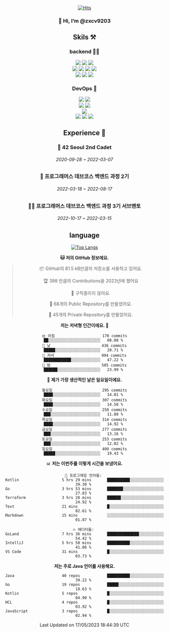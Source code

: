<div align="center">

[![Hits](https://hits.seeyoufarm.com/api/count/incr/badge.svg?url=https%3A%2F%2Fgithub.com%2Fzxcv9203%2Fhit-counter&count_bg=%23FF7272&title_bg=%23324C2E&icon=codeigniter.svg&icon_color=%23DD5B5B&title=%EB%B0%A9%EB%AC%B8%EC%9E%90&edge_flat=false)](https://hits.seeyoufarm.com)
  
### 👋 Hi, I’m @zxcv9203

## Skils ⚒️
### backend 🧑‍💻
  
<img src="https://img.shields.io/badge/Java-FF6600?style=flat-square&logo=buymeacoffee&logoColor=white"/>
<img src="https://img.shields.io/badge/Go-0099FF?style=flat-square&logo=go&logoColor=white"/>
<img src="https://img.shields.io/badge/Kotlin-7F52FF?style=flat-square&logo=kotlin&logoColor=white"/>
  
  
<br />
  
<img src="https://img.shields.io/badge/Spring-339933?style=flat-square&logo=Spring&logoColor=white"/>
<img src="https://img.shields.io/badge/Spring Boot-339933?style=flat-square&logo=Spring Boot&logoColor=white"/>
<img src="https://img.shields.io/badge/Spring Security-339933?style=flat-square&logo=Spring Security&logoColor=white"/>
  
<img src="https://img.shields.io/badge/Spring Data JPA-339933?style=flat-square&logo=Hibernate&logoColor=white"/>

<br />
  
  <img src="https://img.shields.io/badge/mysql-0099FF?style=flat-square&logo=mysql&logoColor=white"/>
  <img src="https://img.shields.io/badge/mariadb-0099FF?style=flat-square&logo=mariadb&logoColor=white"/>
  <img src="https://img.shields.io/badge/mongoDB-47A248?style=flat-square&logo=mongodb&logoColor=white"/>
  
  
### DevOps 🚀
  
  <img src="https://img.shields.io/badge/docker-2496ED?style=flat-square&logo=docker&logoColor=white"/>
  <img src="https://img.shields.io/badge/kubernetes-326CE5?style=flat-square&logo=kubernetes&logoColor=white"/>
  
  <br />
  
  <img src="https://img.shields.io/badge/Github Actions-2088FF?style=flat-square&logo=githubactions&logoColor=white"/>
  <img src="https://img.shields.io/badge/Jenkins-D24939?style=flat-square&logo=jenkins&logoColor=white"/>
  
  
  <br />
  <img src="https://img.shields.io/badge/terraform-7B42BC?style=flat-square&logo=terraform&logoColor=white"/>
  
  <br />
  <img src="https://img.shields.io/badge/Amazon AWS-232F3E?style=flat-square&logo=Amazon AWS&logoColor=white"/>

  <img src="https://img.shields.io/badge/GCP-4285F4?style=flat-square&logo=googlecloud&logoColor=white"/>
  <img src="https://img.shields.io/badge/NCP-03C75A?style=flat-square&logo=naver&logoColor=white"/>
  
  
  
## Experience 🏃
  
### 🏫 42 Seoul 2nd Cadet
  ###### 2020-09-28 ~ 2022-03-07
  
### 🏫 프로그래머스 데브코스 백엔드 과정 2기 
  ###### 2022-03-18 ~ 2022-08-17
  
### 🧑‍🏫 프로그래머스 데브코스 백엔드 과정 3기 서브멘토 
  ###### 2022-10-17 ~ 2022-03-15

## language

[![Top Langs](https://github-readme-stats.vercel.app/api/top-langs/?username=zxcv9203&hide=html&exclude_repo=zxcv9203.github.io,golB&theme=grate-gatsby)](https://github.com/zxcv9203/github-readme-stats)
  
<!--START_SECTION:waka-->
**🐱 저의 GitHub 정보에요.** 

> 📦 GitHub의 81.5 kB만큼의 저장소를 사용하고 있어요. 
 > 
> 🏆 398 만큼의 Contributions을 2023년에 했어요
 > 
> 🚫 구직중이지 않아요.
 > 
> 📜 68개의 Public Repository를 만들었어요. 
 > 
> 🔑 45개의 Private Repository를 만들었어요. 
 > 
**저는 저녁형 인간이에요. 🦉** 

```text
🌞 아침                     170 commits         ██░░░░░░░░░░░░░░░░░░░░░░░   08.08 % 
🌆 낮　                     436 commits         █████░░░░░░░░░░░░░░░░░░░░   20.71 % 
🌃 저녁                     994 commits         ████████████░░░░░░░░░░░░░   47.22 % 
🌙 밤　                     505 commits         ██████░░░░░░░░░░░░░░░░░░░   23.99 % 
```
📅 **제가 가장 생산적인 날은 일요일이에요.** 

```text
월요일                      295 commits         ████░░░░░░░░░░░░░░░░░░░░░   14.01 % 
화요일                      307 commits         ████░░░░░░░░░░░░░░░░░░░░░   14.58 % 
수요일                      250 commits         ███░░░░░░░░░░░░░░░░░░░░░░   11.88 % 
목요일                      314 commits         ████░░░░░░░░░░░░░░░░░░░░░   14.92 % 
금요일                      277 commits         ███░░░░░░░░░░░░░░░░░░░░░░   13.16 % 
토요일                      253 commits         ███░░░░░░░░░░░░░░░░░░░░░░   12.02 % 
일요일                      409 commits         █████░░░░░░░░░░░░░░░░░░░░   19.43 % 
```


📊 **저는 이번주를 이렇게 시간을 보냈어요.** 

```text
💬 프로그래밍 언어들: 
Kotlin                   5 hrs 29 mins       ██████████░░░░░░░░░░░░░░░   39.30 % 
Go                       3 hrs 53 mins       ███████░░░░░░░░░░░░░░░░░░   27.83 % 
Terraform                3 hrs 28 mins       ██████░░░░░░░░░░░░░░░░░░░   24.92 % 
Text                     21 mins             █░░░░░░░░░░░░░░░░░░░░░░░░   02.61 % 
Markdown                 15 mins             ░░░░░░░░░░░░░░░░░░░░░░░░░   01.87 % 

🔥 에디터들: 
GoLand                   7 hrs 36 mins       ██████████████░░░░░░░░░░░   54.42 % 
IntelliJ                 5 hrs 50 mins       ██████████░░░░░░░░░░░░░░░   41.86 % 
VS Code                  31 mins             █░░░░░░░░░░░░░░░░░░░░░░░░   03.73 % 
```

**저는 주로 Java 언어를 사용해요.** 

```text
Java                     40 repos            ██████████░░░░░░░░░░░░░░░   39.22 % 
Go                       19 repos            █████░░░░░░░░░░░░░░░░░░░░   18.63 % 
Kotlin                   5 repos             █░░░░░░░░░░░░░░░░░░░░░░░░   04.90 % 
HCL                      4 repos             █░░░░░░░░░░░░░░░░░░░░░░░░   03.92 % 
JavaScript               3 repos             █░░░░░░░░░░░░░░░░░░░░░░░░   02.94 % 
```




 Last Updated on 17/05/2023 18:44:39 UTC
<!--END_SECTION:waka-->
  
</div>

